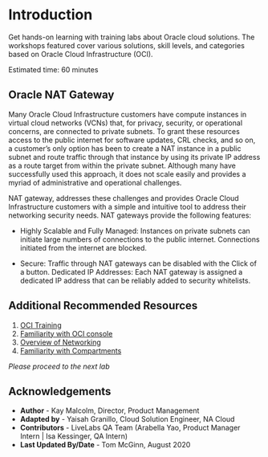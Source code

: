 # Introduction

Get hands-on learning with training labs about Oracle cloud solutions. The workshops featured cover various solutions, skill levels, and categories based on Oracle Cloud Infrastructure (OCI).

Estimated time: 60 minutes

## Oracle NAT Gateway

Many Oracle Cloud Infrastructure customers have compute instances in virtual cloud networks (VCNs) that, for privacy, security, or operational concerns, are connected to private subnets. To grant these resources access to the public internet for software updates, CRL checks, and so on, a customer’s only option has been to create a NAT instance in a public subnet and route traffic through that instance by using its private IP address as a route target from within the private subnet. Although many have successfully used this approach, it does not scale easily and provides a myriad of administrative and operational challenges.

NAT gateway, addresses these challenges and provides Oracle Cloud Infrastructure customers with a simple and intuitive tool to address their networking security needs. NAT gateways provide the following features:

* Highly Scalable and Fully Managed: Instances on private subnets can initiate large numbers of connections to the public internet. Connections initiated from the internet are blocked.

* Secure: Traffic through NAT gateways can be disabled with the Click of a button. Dedicated IP Addresses: Each NAT gateway is assigned a dedicated IP address that can be reliably added to security whitelists.


## Additional Recommended Resources

1. [OCI Training](https://cloud.oracle.com/en_US/iaas/training)
2. [Familiarity with OCI console](https://docs.us-phoenix-1.oraclecloud.com/Content/GSG/Concepts/console.htm)
3. [Overview of Networking](https://docs.us-phoenix-1.oraclecloud.com/Content/Network/Concepts/overview.htm)
4. [Familiarity with Compartments](https://docs.us-phoenix-1.oraclecloud.com/Content/GSG/Concepts/concepts.htm)

*Please proceed to the next lab*

## Acknowledgements

- **Author** - Kay Malcolm, Director, Product Management
- **Adapted by** -  Yaisah Granillo, Cloud Solution Engineer, NA Cloud
- **Contributors** - LiveLabs QA Team (Arabella Yao, Product Manager Intern | Isa Kessinger, QA Intern)
- **Last Updated By/Date** - Tom McGinn, August 2020



